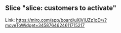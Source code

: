 ## Slice "slice: customers to activate"

Link: https://miro.com/app/board/uXjVIUZz1oE=/?moveToWidget=3458764624611715217